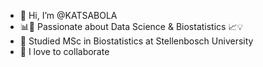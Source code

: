 - 👋 Hi, I’m @KATSABOLA
- 📊🧬 Passionate about Data Science & Biostatistics 📈💡
- 🌱 Studied MSc in Biostatistics at Stellenbosch University
- 💞️ I love to collaborate

<!---
KATSABOLA/KATSABOLA is a ✨ special ✨ repository because its `README.md` (this file) appears on your GitHub profile.
You can click the Preview link to take a look at your changes.
--->
